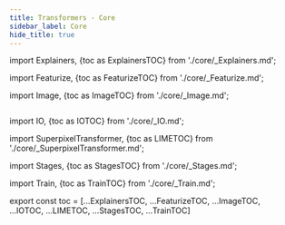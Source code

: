 ```yaml
---
title: Transformers - Core
sidebar_label: Core
hide_title: true
---
```



import Explainers, {toc as ExplainersTOC} from './core/_Explainers.md';

<Explainers/>


import Featurize, {toc as FeaturizeTOC} from './core/_Featurize.md';

<Featurize/>


import Image, {toc as ImageTOC} from './core/_Image.md';

<Image/>


import IO, {toc as IOTOC} from './core/_IO.md';

<IO/>


import SuperpixelTransformer, {toc as LIMETOC} from './core/_SuperpixelTransformer.md';

<SuperpixelTransformer/>


import Stages, {toc as StagesTOC} from './core/_Stages.md';

<Stages/>


import Train, {toc as TrainTOC} from './core/_Train.md';

<Train/>

export const toc = [...ExplainersTOC, ...FeaturizeTOC, ...ImageTOC,
...IOTOC, ...LIMETOC, ...StagesTOC, ...TrainTOC]
